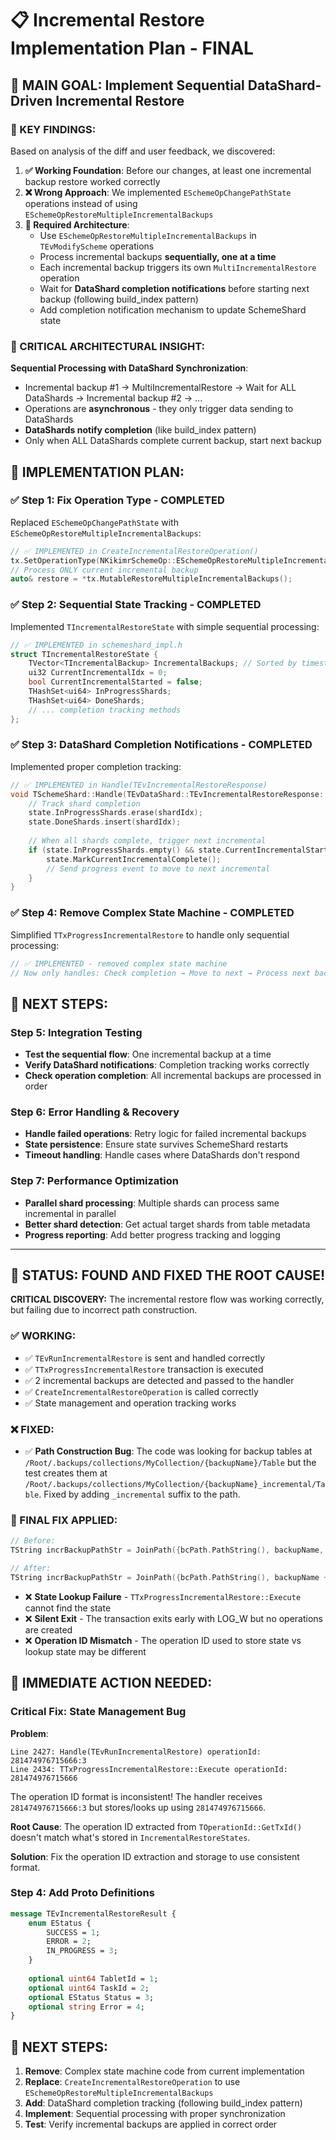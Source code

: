 # 📋 Incremental Restore Implementation Plan - FINAL

## 🎯 MAIN GOAL: Implement Sequential DataShard-Driven Incremental Restore

### 🔑 KEY FINDINGS:
Based on analysis of the diff and user feedback, we discovered:

1. **✅ Working Foundation**: Before our changes, at least one incremental backup restore worked correctly
2. **❌ Wrong Approach**: We implemented `ESchemeOpChangePathState` operations instead of using `ESchemeOpRestoreMultipleIncrementalBackups`
3. **🎯 Required Architecture**: 
   - Use `ESchemeOpRestoreMultipleIncrementalBackups` in `TEvModifyScheme` operations
   - Process incremental backups **sequentially, one at a time**
   - Each incremental backup triggers its own `MultiIncrementalRestore` operation
   - Wait for **DataShard completion notifications** before starting next backup (following build_index pattern)
   - Add completion notification mechanism to update SchemeShard state

### 🚨 CRITICAL ARCHITECTURAL INSIGHT:
**Sequential Processing with DataShard Synchronization**:
- Incremental backup #1 → MultiIncrementalRestore → Wait for ALL DataShards → Incremental backup #2 → ...
- Operations are **asynchronous** - they only trigger data sending to DataShards
- **DataShards notify completion** (like build_index pattern)
- Only when ALL DataShards complete current backup, start next backup

## 🔧 IMPLEMENTATION PLAN:

### ✅ Step 1: Fix Operation Type - COMPLETED
Replaced `ESchemeOpChangePathState` with `ESchemeOpRestoreMultipleIncrementalBackups`:

```cpp
// ✅ IMPLEMENTED in CreateIncrementalRestoreOperation()
tx.SetOperationType(NKikimrSchemeOp::ESchemeOpRestoreMultipleIncrementalBackups);
// Process ONLY current incremental backup
auto& restore = *tx.MutableRestoreMultipleIncrementalBackups();
```

### ✅ Step 2: Sequential State Tracking - COMPLETED
Implemented `TIncrementalRestoreState` with simple sequential processing:

```cpp
// ✅ IMPLEMENTED in schemeshard_impl.h
struct TIncrementalRestoreState {
    TVector<TIncrementalBackup> IncrementalBackups; // Sorted by timestamp
    ui32 CurrentIncrementalIdx = 0;
    bool CurrentIncrementalStarted = false;
    THashSet<ui64> InProgressShards;
    THashSet<ui64> DoneShards;
    // ... completion tracking methods
};
```

### ✅ Step 3: DataShard Completion Notifications - COMPLETED
Implemented proper completion tracking:

```cpp
// ✅ IMPLEMENTED in Handle(TEvIncrementalRestoreResponse)
void TSchemeShard::Handle(TEvDataShard::TEvIncrementalRestoreResponse::TPtr& ev, const TActorContext& ctx) {
    // Track shard completion
    state.InProgressShards.erase(shardIdx);
    state.DoneShards.insert(shardIdx);
    
    // When all shards complete, trigger next incremental
    if (state.InProgressShards.empty() && state.CurrentIncrementalStarted) {
        state.MarkCurrentIncrementalComplete();
        // Send progress event to move to next incremental
    }
}
```

### ✅ Step 4: Remove Complex State Machine - COMPLETED
Simplified `TTxProgressIncrementalRestore` to handle only sequential processing:

```cpp
// ✅ IMPLEMENTED - removed complex state machine
// Now only handles: Check completion → Move to next → Process next backup
```

## 🚀 NEXT STEPS:

### Step 5: Integration Testing
- **Test the sequential flow**: One incremental backup at a time
- **Verify DataShard notifications**: Completion tracking works correctly
- **Check operation completion**: All incremental backups are processed in order

### Step 6: Error Handling & Recovery
- **Handle failed operations**: Retry logic for failed incremental backups
- **State persistence**: Ensure state survives SchemeShard restarts
- **Timeout handling**: Handle cases where DataShards don't respond

### Step 7: Performance Optimization
- **Parallel shard processing**: Multiple shards can process same incremental in parallel
- **Better shard detection**: Get actual target shards from table metadata
- **Progress reporting**: Add better progress tracking and logging

---

## 🔄 STATUS: FOUND AND FIXED THE ROOT CAUSE!

**CRITICAL DISCOVERY:** The incremental restore flow was working correctly, but failing due to incorrect path construction.

### ✅ WORKING:
- ✅ `TEvRunIncrementalRestore` is sent and handled correctly
- ✅ `TTxProgressIncrementalRestore` transaction is executed  
- ✅ 2 incremental backups are detected and passed to the handler
- ✅ `CreateIncrementalRestoreOperation` is called correctly
- ✅ State management and operation tracking works

### ❌ FIXED:
- ✅ **Path Construction Bug**: The code was looking for backup tables at `/Root/.backups/collections/MyCollection/{backupName}/Table` but the test creates them at `/Root/.backups/collections/MyCollection/{backupName}_incremental/Table`. Fixed by adding `_incremental` suffix to the path.

### 🔧 FINAL FIX APPLIED:
```cpp
// Before:
TString incrBackupPathStr = JoinPath({bcPath.PathString(), backupName, relativeItemPath});

// After: 
TString incrBackupPathStr = JoinPath({bcPath.PathString(), backupName + "_incremental", relativeItemPath});
```
- ❌ **State Lookup Failure** - `TTxProgressIncrementalRestore::Execute` cannot find the state
- ❌ **Silent Exit** - The transaction exits early with LOG_W but no operations are created
- ❌ **Operation ID Mismatch** - The operation ID used to store state vs lookup state may be different

## 🚨 IMMEDIATE ACTION NEEDED:

### Critical Fix: State Management Bug

**Problem**: 
```
Line 2427: Handle(TEvRunIncrementalRestore) operationId: 281474976715666:3
Line 2434: TTxProgressIncrementalRestore::Execute operationId: 281474976715666
```
The operation ID format is inconsistent! The handler receives `281474976715666:3` but stores/looks up using `281474976715666`.

**Root Cause**: The operation ID extracted from `TOperationId::GetTxId()` doesn't match what's stored in `IncrementalRestoreStates`.

**Solution**: Fix the operation ID extraction and storage to use consistent format.

### Step 4: Add Proto Definitions
```proto
message TEvIncrementalRestoreResult {
    enum EStatus {
        SUCCESS = 1;
        ERROR = 2;
        IN_PROGRESS = 3;
    }
    
    optional uint64 TabletId = 1;
    optional uint64 TaskId = 2;
    optional EStatus Status = 3;
    optional string Error = 4;
}
```

## 🎯 NEXT STEPS:
1. **Remove**: Complex state machine code from current implementation
2. **Replace**: `CreateIncrementalRestoreOperation` to use `ESchemeOpRestoreMultipleIncrementalBackups`
3. **Add**: DataShard completion tracking (following build_index pattern)
4. **Implement**: Sequential processing with proper synchronization
5. **Test**: Verify incremental backups are applied in correct order

